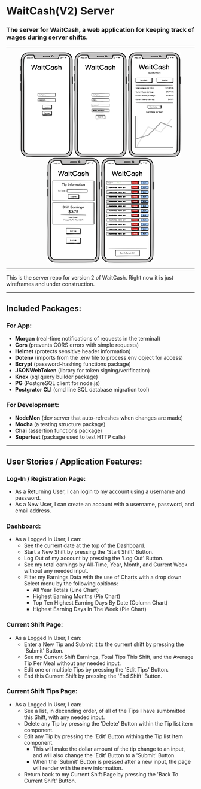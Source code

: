 # WaitCash(V2) Server

### The server for WaitCash, a web application for keeping track of wages during server shifts.

---

<p align="middle">
  <img src="images\loginpage.png" width="140" />
  <img src="images\registerpage.png" width="140" /> 
  <img src="images\dashboard.png" width="140" />
  <img src="images\shiftpage.png" width="140" />
  <img src="images\shifttips.png" width="140" />
</p>

---

<p>This is the server repo for version 2 of WaitCash. Right now it is just wireframes
and under construction.</p>

---
## Included Packages:

### For App:

* **Morgan** (real-time notifications of requests in the terminal)  
* **Cors** (prevents CORS errors with simple requests)  
* **Helmet** (protects sensitive header information)  
* **Dotenv** (imports from the .env file to process.env object for access)
* **Bcrypt** (password-hashing functions package)
* **JSONWebToken** (library for token signing/verification)
* **Knex** (sql query builder package)
* **PG** (PostgreSQL client for node.js)
* **Postgrator CLI** (cmd line SQL database migration tool)

### For Development:

* **NodeMon** (dev server that auto-refreshes when changes are made)  
* **Mocha** (a testing structure package)  
* **Chai** (assertion functions package)  
* **Supertest** (package used to test HTTP calls)

---

## User Stories / Application Features:

### Log-In / Registration Page:
* As a Returning User, I can login to my account using a username and password. 
* As a New User, I can create an account with a username, password, and email address.

### Dashboard:
* As a Logged In User, I can:
    * See the current date at the top of the Dashboard.
    * Start a New Shift by pressing the 'Start Shift' Button.
    * Log Out of my account by pressing the 'Log Out' Button.
    * See my total earnings by All-Time, Year, Month, and Current Week without any needed input.
    * Filter my Earnings Data with the use of Charts with a drop down Select menu by the following opitions:
        * All Year Totals (Line Chart)
        * Highest Earning Months (Pie Chart)
        * Top Ten Highest Earning Days By Date (Column Chart)
        * Highest Earning Days In The Week (Pie Chart) 

### Current Shift Page:
* As a Logged In User, I can:
    * Enter a New Tip and Submit it to the current shift by pressing the 'Submit' Button.
    * See my Current Shift Earnings, Total Tips This Shift, and the Average Tip Per Meal without any needed input.
    * Edit one or multiple Tips by pressing the 'Edit Tips' Button.
    * End this Current Shift by pressing the 'End Shift' Button.

### Current Shift Tips Page:
* As a Logged In User, I can:
    * See a list, in decending order, of all of the Tips I have sumbmitted this Shift, with any needed input.
    * Delete any Tip by pressing the 'Delete' Button within the Tip list item component.
    * Edit any Tip by pressing the 'Edit' Button withing the Tip list Item component.
        * This will make the dollar amount of the tip change to an input, and will also change the 'Edit' Button to a 'Submit' Button.
        * When the 'Submit' Button is pressed after a new input, the page will render with the new information.
    * Return back to my Current Shift Page by pressing the 'Back To Current Shift' Button.  